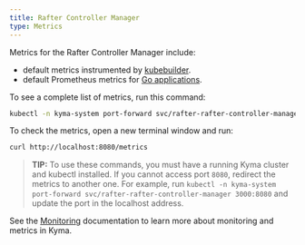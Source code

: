 ```yaml
---
title: Rafter Controller Manager
type: Metrics
---
```


Metrics for the Rafter Controller Manager include:

- default metrics instrumented by [kubebuilder](https://book.kubebuilder.io/).
- default Prometheus metrics for [Go applications](https://prometheus.io/docs/guides/go-application/).

To see a complete list of metrics, run this command:

```bash
kubectl -n kyma-system port-forward svc/rafter-rafter-controller-manager 8080
```

To check the metrics, open a new terminal window and run:

```bash
curl http://localhost:8080/metrics
```

> **TIP:** To use these commands, you must have a running Kyma cluster and kubectl installed. If you cannot access port `8080`, redirect the metrics to another one. For example, run `kubectl -n kyma-system port-forward svc/rafter-rafter-controller-manager 3000:8080` and update the port in the localhost address.

See the [Monitoring](/components/monitoring) documentation to learn more about monitoring and metrics in Kyma.
